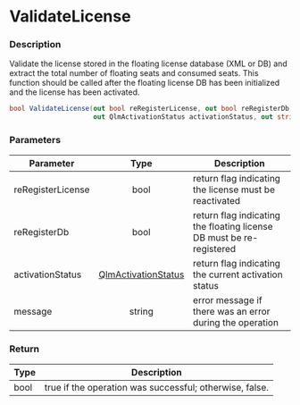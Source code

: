 # ValidateLicense

### Description

Validate the license stored in the floating license database (XML or DB) and extract the total number of floating seats and consumed seats. This function should be called after the floating license DB has been initialized and the license has been activated.

```csharp
bool ValidateLicense(out bool reRegisterLicense, out bool reRegisterDb,
                     out QlmActivationStatus activationStatus, out string message)
```

### Parameters

| Parameter         |                          Type                          | Description                                                          |
| ----------------- | :----------------------------------------------------: | -------------------------------------------------------------------- |
| reRegisterLicense |                          bool                          | return flag indicating the license must be reactivated               |
| reRegisterDb      |                          bool                          | return flag indicating the floating license DB must be re-registered |
| activationStatus  | [QlmActivationStatus](../enums/qlmactivationstatus.md) | return flag indicating the current activation status                 |
| message           |                         string                         | error message if there was an error during the operation             |

### Return

| Type | Description                                             |
| ---- | ------------------------------------------------------- |
| bool | true if the operation was successful; otherwise, false. |
